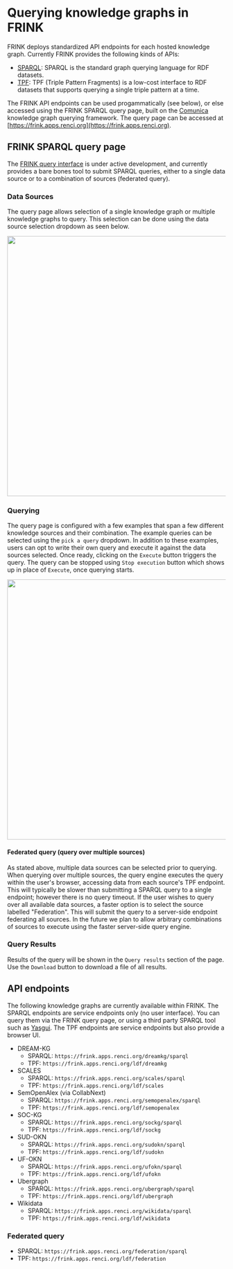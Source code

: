 # Querying knowledge graphs in FRINK

FRINK deploys standardized API endpoints for each hosted knowledge graph. Currently FRINK provides the following kinds of APIs:
- [SPARQL](https://www.w3.org/TR/sparql11-query/): SPARQL is the standard graph querying language for RDF datasets.
- [TPF](https://linkeddatafragments.org/specification/triple-pattern-fragments/): TPF (Triple Pattern Fragments) is a low-cost interface to RDF datasets that supports querying a single triple pattern at a time.

The FRINK API endpoints can be used progammatically (see below), or else accessed using the FRINK SPARQL query page, built on the [Comunica](https://comunica.dev/) knowledge graph querying framework. The query page can be accessed at [https://frink.apps.renci.org](https://frink.apps.renci.org).

## FRINK SPARQL query page

The [FRINK query interface](https://frink.apps.renci.org) is under active development, and currently provides a bare bones tool to submit SPARQL queries, either to a single data source or to a combination of sources (federated query).

###  Data Sources

The query page allows selection of a single knowledge graph or multiple knowledge graphs to query. This selection can be
done using the data source selection dropdown as seen below. 

<img src="../../assets/images/query-page-datasource-dropdown.png" width="600">

### Querying 

The query page is configured with a few examples that span a few different knowledge sources and their combination. The example
queries can be selected using the `pick a query` dropdown. In addition to these examples, users can opt to write their own query and execute it against the data sources selected. Once ready, clicking on the `Execute` button triggers the query. The query can be stopped using `Stop execution` button which shows up in place of `Execute`, once querying starts. 

<img src="../../assets/images/query-page-datasource-query-box.png" width="600">

#### Federated query (query over multiple sources)

As stated above, multiple data sources can be selected prior to querying. When querying over multiple sources, the query engine executes the query within the user's browser, accessing data from each source's TPF endpoint. This will typically be slower than submitting a SPARQL query to a single endpoint; however there is no query timeout. If the user wishes to query over all available data sources, a faster option is to select the source labelled "Federation". This will submit the query to a server-side endpoint federating all sources. In the future we plan to allow arbitrary combinations of sources to execute using the faster server-side query engine.

### Query Results

Results of the query will be shown in the `Query results` section of the page. Use the `Download` button to download a file of all results.

## API endpoints

The following knowledge graphs are currently available within FRINK. The SPARQL endpoints are service endpoints only (no user interface). You can query them via the FRINK query page, or using a third party SPARQL tool such as [Yasgui](https://yasgui.triply.cc). The TPF endpoints are service endpoints but also provide a browser UI.

- DREAM-KG
  - SPARQL: `https://frink.apps.renci.org/dreamkg/sparql`
  - TPF: `https://frink.apps.renci.org/ldf/dreamkg`
- SCALES
  - SPARQL: `https://frink.apps.renci.org/scales/sparql`
  - TPF: `https://frink.apps.renci.org/ldf/scales`
- SemOpenAlex (via CollabNext)
  - SPARQL: `https://frink.apps.renci.org/semopenalex/sparql`
  - TPF: `https://frink.apps.renci.org/ldf/semopenalex`
- SOC-KG
  - SPARQL: `https://frink.apps.renci.org/sockg/sparql`
  - TPF: `https://frink.apps.renci.org/ldf/sockg`
- SUD-OKN
  - SPARQL: `https://frink.apps.renci.org/sudokn/sparql`
  - TPF: `https://frink.apps.renci.org/ldf/sudokn`
- UF-OKN
  - SPARQL: `https://frink.apps.renci.org/ufokn/sparql`
  - TPF: `https://frink.apps.renci.org/ldf/ufokn`
- Ubergraph
  - SPARQL: `https://frink.apps.renci.org/ubergraph/sparql`
  - TPF: `https://frink.apps.renci.org/ldf/ubergraph`
- Wikidata
  - SPARQL: `https://frink.apps.renci.org/wikidata/sparql`
  - TPF: `https://frink.apps.renci.org/ldf/wikidata`

### Federated query
- SPARQL: `https://frink.apps.renci.org/federation/sparql`
- TPF: `https://frink.apps.renci.org/ldf/federation`
